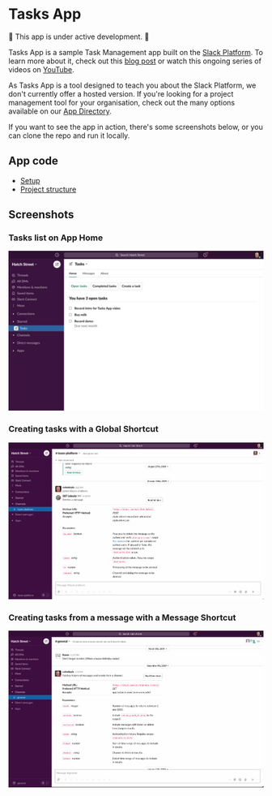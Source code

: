 # Tasks App

🚨 This app is under active development. 🚨

Tasks App is a sample Task Management app built on the [Slack Platform](https://api.slack.com). To learn more about it, check out this [blog post](https://slack.com/intl/en-ie/blog/developers/sharpen-development-skills-tasks-app) or watch this ongoing series of videos on [YouTube](https://youtube.com/playlist?list=PLWlXaxtQ7fUb0B4uNTKirvrQ0JOTCBFae).

As Tasks App is a tool designed to teach you about the Slack Platform, we don't currently offer a hosted version. If you're looking for a project management tool for your organisation, check out the many options available on our [App Directory](https://my.slack.com/apps/category/At0EFY3MJ4-project-management).

If you want to see the app in action, there's some screenshots below, or you can clone the repo and run it locally.

## App code

- [Setup](./docs/setup.md)
- [Project structure](./docs/structure.md)
## Screenshots

### Tasks list on App Home
![Tasks list on App Home](./images/tasks-home-screen.png)

### Creating tasks with a Global Shortcut
![Creating tasks with a global shortcut](./images/tasks-shortcut.gif)

### Creating tasks from a message with a Message Shortcut
![Creating tasks from a message with a Message Shortcut](./images/tasks-message-shortcut.gif)
